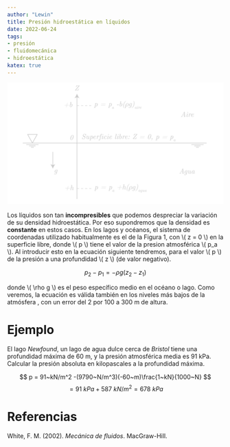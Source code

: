 ```yaml
---
author: "Lewin"
title: Presión hidroestática en líquidos
date: 2022-06-24
tags:
- presión
- fluidomecánica
- hidroestática
katex: true
---
```


![Distribución de presión hidroestática en océanos y en la atmósfera.](pressure_main.png "1")

Los líquidos son tan **incompresibles** que podemos despreciar la variación de su densidad hidroestática. Por eso supondremos que la densidad es **constante** en estos casos.  En los lagos y océanos, el sistema de coordenadas utilizado habitualmente es el de la Figura 1, con \\( z = 0 \\) en la superficie libre, donde \\( p \\) tiene el valor de la presion atmosférica \\( p_a \\). Al introducir esto en la ecuación siguiente tendremos, para el valor \\( p \\) de la presión a una profundidad \\( z \\) (de valor negativo).

$$ p_2 - p_1 = - \rho g (z_2 -z_1) $$

donde \\( \rho g \\) es el peso específico medio en el océano o lago. Como veremos, la ecuación es válida también en los niveles más bajos de la atmósfera , con un error del 2 por 100 a 300 m de altura.

# Ejemplo

El lago *Newfound*, un lago de agua dulce cerca de *Bristol* tiene una profundidad máxima de 60 m, y la presión atmosférica media es 91 kPa. Calcular la presión absoluta en kilopascales a la profundidad máxima.

$$ p = 91~kN/m^2 -(9790~N/m^3)(-60~m)\frac{1~kN}{1000~N} $$
$$ = 91~kPa + 587~kN/m^2 = 678~kPa $$

# Referencias

White, F. M. (2002). <i>Mecánica de fluidos</i>. MacGraw-Hill.